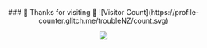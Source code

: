 <div style="text-align: center">
    ### 🤖 Thanks for visiting 🤖
    ![Visitor Count](https://profile-counter.glitch.me/troubleNZ/count.svg)
</div>
<p align="center">
  
  <tr>
    <td align="center" style="padding=0;width=50%;">
      <a href="https://github.com/troubleNZ">
      <img src="https://github-readme-stats.vercel.app/api/?username=troubleNZ&theme=dark&show_icons=true"/>
    </td>
  </tr>
</p>

<!--
**troubleNZ/troubleNZ** is a ✨ _special_ ✨ repository because its `README.md` (this file) appears on your GitHub profile.

Here are some ideas to get you started:

- 🔭 I’m currently working on ...
- 🌱 I’m currently learning LUA, Unreal5
- 👯 I’m looking to collaborate on qbcore scripts
- 🤔 I’m looking for help with ...
- 💬 Ask me about ...
- 📫 How to reach me: ...
- 😄 Pronouns: ...
- ⚡ Fun fact: ...
-->

